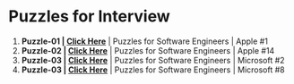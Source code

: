 # Puzzles for Interview

1. **Puzzle-01 | <a href="https://www.youtube.com/shorts/9uOsB39DwGM"> Click Here</a>** | Puzzles for Software Engineers | Apple #1
2. **Puzzle-02 | <a href="https://www.youtube.com/shorts/dIuSKJniwEM"> Click Here</a>** | Puzzles for Software Engineers | Apple #14
3. **Puzzle-03 | <a href="https://www.youtube.com/shorts/BK3vofe-dpw"> Click Here</a>** | Puzzles for Software Engineers | Microsoft #2
4. **Puzzle-03 | <a href="https://www.youtube.com/shorts/wV2aJhbTcLo"> Click Here</a>** | Puzzles for Software Engineers | Microsoft #8

